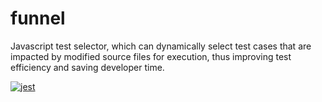 # funnel

Javascript test selector, which can dynamically select test cases that are impacted by modified source files for execution, thus improving test efficiency and saving developer time.

[![jest](https://jestjs.io/img/jest-badge.svg)](https://github.com/facebook/jest)